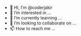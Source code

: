 - 👋 Hi, I’m @coderjakir
- 👀 I’m interested in ...
- 🌱 I’m currently learning ...
- 💞️ I’m looking to collaborate on ...
- 📫 How to reach me ...

<!---
coderjakir/coderjakir is a ✨ special ✨ repository because its `README.md` (this file) appears on your GitHub profile.
You can click the Preview link to take a look at your changes.
--->
